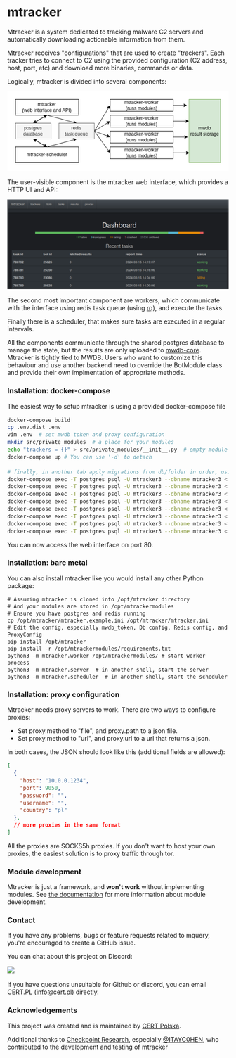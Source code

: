# mtracker

Mtracker is a system dedicated to tracking malware C2 servers and automatically downloading actionable information from them. 

Mtracker receives "configurations" that are used to create "trackers". Each tracker tries to connect to C2 using the provided configuration (C2 address, host, port, etc) and download more binaries, commands or data.

Logically, mtracker is divided into several components:

![](docs/mtracker.png)

The user-visible component is the mtracker web interface, which provides
a HTTP UI and API:

![](docs/ui.png)

The second most important component are workers, which communicate with
the interface using redis task queue (using [rq](https://python-rq.org/docs/)), and execute the tasks.

Finally there is a scheduler, that makes sure tasks are executed in a regular intervals.

All the components communicate through the shared postgres database to manage the state, but the results are only uploaded to [mwdb-core](https://github.com/CERT-Polska/mwdb-core/). Mtracker is tightly tied to MWDB. Users who want to customize this behaviour and use another backend need to override the BotModule class and provide their own implmentation of appropriate methods.

### Installation: docker-compose

The easiest way to setup mtracker is using a provided docker-compose file

```bash
docker-compose build
cp .env.dist .env
vim .env  # set mwdb token and proxy configuration
mkdir src/private_modules  # a place for your modules
echo "trackers = {}" > src/private_modules/__init__.py  # empty module list
docker-compose up # You can use '-d' to detach

# finally, in another tab apply migrations from db/folder in order, using:
docker-compose exec -T postgres psql -U mtracker3 --dbname mtracker3 < db/000_init.sql
docker-compose exec -T postgres psql -U mtracker3 --dbname mtracker3 < db/001_bots_tasks.sql
docker-compose exec -T postgres psql -U mtracker3 --dbname mtracker3 < db/002_update_bots.sql
docker-compose exec -T postgres psql -U mtracker3 --dbname mtracker3 < db/003_bots_add_last_error.sql
docker-compose exec -T postgres psql -U mtracker3 --dbname mtracker3 < db/004_bots_add_family.sql
docker-compose exec -T postgres psql -U mtracker3 --dbname mtracker3 < db/005_results.sql
docker-compose exec -T postgres psql -U mtracker3 --dbname mtracker3 < db/006_add_proxy.sql
docker-compose exec -T postgres psql -U mtracker3 --dbname mtracker3 < db/007_alter_proxy_add_username_password.sql
```

You can now access the web interface on port 80.

### Installation: bare metal

You can also install mtracker like you would install any other Python package:

```
# Assuming mtracker is cloned into /opt/mtracker directory
# And your modules are stored in /opt/mtrackermodules
# Ensure you have postgres and redis running
cp /opt/mtracker/mtracker.example.ini /opt/mtracker/mtracker.ini
# Edit the config, especially mwdb_token, Db config, Redis config, and ProxyConfig
pip install /opt/mtracker
pip install -r /opt/mtrackermodules/requirements.txt
python3 -m mtracker.worker /opt/mtrackermodules/ # start worker process
python3 -m mtracker.server  # in another shell, start the server
python3 -m mtracker.scheduler  # in another shell, start the scheduler
```

### Installation: proxy configuration

Mtracker needs proxy servers to work. There are two ways to configure proxies:

* Set proxy.method to "file", and proxy.path to a json file.
* Set proxy.method to "url", and proxy.url to a url that returns a json.

In both cases, the JSON should look like this (additional fields are allowed):
```json
[
  {
    "host": "10.0.0.1234",
    "port": 9050,
    "password": "",
    "username": "",
    "country": "pl"
  },
  // more proxies in the same format
]
```

All the proxies are SOCKS5h proxies. If you don't want to host your own proxies, the easiest solution is to proxy traffic through tor. 

### Module development

Mtracker is just a framework, and **won't work** without implementing modules. See [the documentation](docs/moduledev.md) for more information about module development.

### Contact

If you have any problems, bugs or feature requests related to mquery, you're
encouraged to create a GitHub issue.

You can chat about this project on Discord:

[![](https://dcbadge.vercel.app/api/server/3FcP6GQNzd)](https://discord.gg/3FcP6GQNzd)

If you have questions unsuitable for Github or discord, you can email CERT.PL
(info@cert.pl) directly.

### Acknowledgements

This project was created and is maintained by [CERT Polska](https://cert.pl/en/).

Additional thanks to [Checkpoint Research](https://research.checkpoint.com), especially [@ITAYC0HEN](https://github.com/ITAYC0HEN),
who contributed to the development and testing of mtracker
